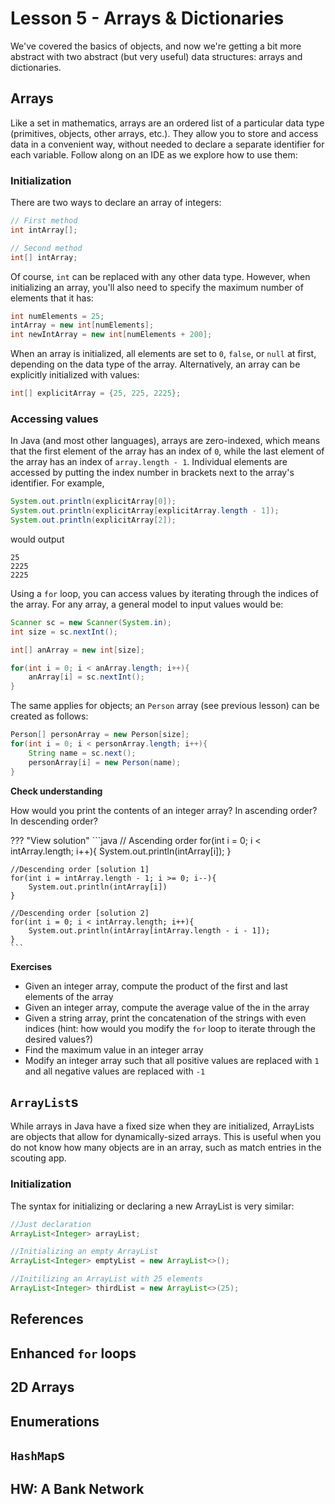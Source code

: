 # Lesson 5 - Arrays & Dictionaries

We've covered the basics of objects, and now we're getting a bit more abstract with two abstract (but very useful) data structures: arrays and dictionaries.

## Arrays

Like a set in mathematics, arrays are an ordered list of a particular data type (primitives, objects, other arrays, etc.). They allow you to store and access data in a convenient way, without needed to declare a separate identifier for each variable. Follow along on an IDE as we explore how to use them:

### Initialization

There are two ways to declare an array of integers:

```java
// First method
int intArray[];

// Second method
int[] intArray;
```

Of course, `int` can be replaced with any other data type. However, when initializing an array, you'll also need to specify the maximum number of elements that it has:

```java
int numElements = 25;
intArray = new int[numElements];
int newIntArray = new int[numElements + 200];
```

When an array is initialized, all elements are set to `0`, `false`, or `null` at first, depending on the data type of the array. Alternatively, an array can be explicitly initialized with values:

```java
int[] explicitArray = {25, 225, 2225};
```

### Accessing values

In Java (and most other languages), arrays are zero-indexed, which means that the first element of the array has an index of `0`, while the last element of the array has an index of `array.length - 1`. Individual elements are accessed by putting the index number in brackets next to the array's identifier. For example,

```java
System.out.println(explicitArray[0]);
System.out.println(explicitArray[explicitArray.length - 1]);
System.out.println(explicitArray[2]);
```

would output

```
25
2225
2225
```

Using a `for` loop, you can access values by iterating through the indices of the array. For any array, a general model to input values would be:

```java
Scanner sc = new Scanner(System.in);
int size = sc.nextInt();

int[] anArray = new int[size];

for(int i = 0; i < anArray.length; i++){
	anArray[i] = sc.nextInt();
}
```

The same applies for objects; an `Person` array (see previous lesson) can be created as follows:

```java
Person[] personArray = new Person[size];
for(int i = 0; i < personArray.length; i++){
	String name = sc.next();
	personArray[i] = new Person(name);
}

```

**Check understanding**

How would you print the contents of an integer array? In ascending order? In descending order?

??? "View solution"
    ```java
    // Ascending order
    for(int i = 0; i < intArray.length; i++){
    	System.out.println(intArray[i]);
    }

    //Descending order [solution 1]
    for(int i = intArray.length - 1; i >= 0; i--){
    	System.out.println(intArray[i])
    }

    //Descending order [solution 2]
    for(int i = 0; i < intArray.length; i++){
    	System.out.println(intArray[intArray.length - i - 1]);
    }
    ```

**Exercises**

* Given an integer array, compute the product of the first and last elements of the array
* Given an integer array, compute the average value of the in the array
* Given a string array, print the concatenation of the strings with even indices (hint: how would you modify the `for` loop to iterate through the desired values?)
* Find the maximum value in an integer array
* Modify an integer array such that all positive values are replaced with `1` and all negative values are replaced with `-1`

## `ArrayList`s

While arrays in Java have a fixed size when they are initialized, ArrayLists are objects that allow for dynamically-sized arrays. This is useful when you do not know how many objects are in an array, such as match entries in the scouting app.

### Initialization

The syntax for initializing or declaring a new ArrayList is very similar:

```java
//Just declaration
ArrayList<Integer> arrayList;

//Initializing an empty ArrayList
ArrayList<Integer> emptyList = new ArrayList<>();

//Initilizing an ArrayList with 25 elements
ArrayList<Integer> thirdList = new ArrayList<>(25);
```

## References

## Enhanced `for` loops

## 2D Arrays

## Enumerations

## `HashMap`s

## HW: A Bank Network